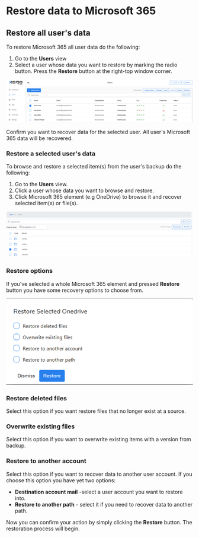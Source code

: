 # Restore data to Microsoft 365

## Restore all user's data

To restore Microsoft 365 all user data do the following:

1. Go to the **Users** view
2. Select a  user whose data you want to restore by marking the radio button. Press the **Restore** button at the right-top window corner.  

![](../../.gitbook/assets/kodo-cloud-administration-restore01.png)

Confirm you want to recover data for the selected user. All user's Microsoft 365 data will be recovered. 

### Restore a selected user's data 

To browse and restore a selected item\(s\) from the user's backup do the following:

1. Go to the **Users** view.
2. Click a user whose data you want to browse and restore.
3. Click Microsoft 365 element \(e.g OneDrive\) to browse it and recover selected item\(s\) or file\(s\).  

![](../../.gitbook/assets/kodo-cloud-administration-restore02.png)

### Restore options

If you've selected a whole Microsoft 365 element and pressed **Restore** button you have some recovery options to choose from. 

![](../../.gitbook/assets/kodo-cloud-administration-restore04.png)

### Restore deleted files

Select this option if you want restore files that no longer exist at a source. 

### Overwrite existing files

Select this option if you want to overwrite existing items with a version from backup.

### Restore to another account

Select this option if you want to recover data to another user account.  If you choose this option you have yet two options:

* **Destination account mail** -select a user account you want to restore into.
* **Restore to another path** - select it if you need to recover data to another path.

Now you can confirm your action by simply clicking the **Restore** button. The restoration process will begin.      

